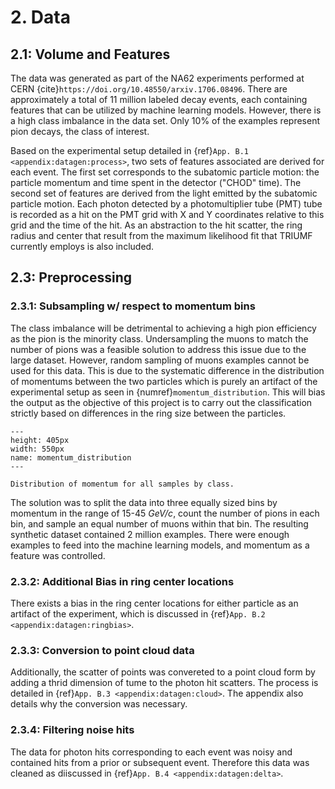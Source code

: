 # 2. Data 

## 2.1: Volume and Features

The data was generated as part of the NA62 experiments performed at CERN {cite}`https://doi.org/10.48550/arxiv.1706.08496`.  There are approximately a total of 11 million labeled decay events, each containing features that can be utilized by machine learning models. However, there is a high class imbalance in the data set. Only 10% of the examples represent pion decays, the class of interest.

Based on the experimental setup detailed in {ref}`App. B.1 <appendix:datagen:process>`, two sets of features associated are derived for each event. The first set corresponds to the subatomic particle motion: the particle momentum and time spent in the detector ("CHOD" time). The second set of features are derived from the light emitted by the subatomic particle motion. Each photon detected by a photomultiplier tube (PMT) tube is recorded as a hit on the PMT grid with X and Y coordinates relative to this grid and the time of the hit. As an abstraction to the hit scatter, the ring radius and center that result from the maximum likelihood fit that TRIUMF currently employs is also included.

## 2.3: Preprocessing

### 2.3.1: Subsampling w/ respect to momentum bins

The class imbalance will be detrimental to achieving a high pion efficiency as the pion is the minority class. Undersampling the muons to match the number of pions was a feasible solution to address this issue due to the large dataset. However, random sampling of muons examples cannot be used for this data. This is due to the systematic difference in the distribution of momentums between the two particles which is purely an artifact of the experimental setup as seen in {numref}`momentum_distribution`. This will bias the output as the objective of this project is to carry out the classification strictly based on differences in the ring size between the particles. 

```{figure} ../images/eda_p_dist.svg
---
height: 405px
width: 550px
name: momentum_distribution
---

Distribution of momentum for all samples by class. 
```

The solution was to split the data into three equally sized bins by momentum in the range of 15-45 *GeV/c*, count the number of pions in each bin, and sample an equal number of muons within that bin. The resulting synthetic dataset contained 2 million examples. There were enough examples to feed into the machine learning models, and momentum as a feature was controlled. 

### 2.3.2: Additional Bias in ring center locations 

There exists a bias in the ring center locations for either particle as an artifact of the experiment, which is discussed in {ref}`App. B.2 <appendix:datagen:ringbias>`.

### 2.3.3: Conversion to point cloud data 

Additionally, the scatter of points was convereted to a point cloud form by adding a thrid dimension of tume to the photon hit scatters. The process is detailed in {ref}`App. B.3 <appendix:datagen:cloud>`. The appendix also details why the conversion was necessary.

### 2.3.4: Filtering noise hits 

The data for photon hits corresponding to each event was noisy and contained hits from a prior or subsequent event. Therefore this data was cleaned as diiscussed in  {ref}`App. B.4 <appendix:datagen:delta>`. 

